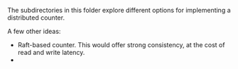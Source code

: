 The subdirectories in this folder explore different options for implementing a distributed counter.

A few other ideas:
- Raft-based counter. This would offer strong consistency, at the cost of read and write latency.
- 
